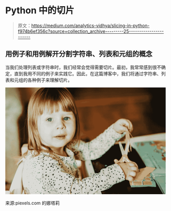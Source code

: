 # Python 中的切片

> 原文：<https://medium.com/analytics-vidhya/slicing-in-python-f974b6ef356c?source=collection_archive---------25----------------------->

## 用例子和用例解开分割字符串、列表和元组的概念

当我们处理列表或字符串时，我们经常会觉得需要切片。最初，我常常感到很不确定，直到我用不同的例子来实践它。因此，在这篇博客中，我们将通过字符串、列表和元组的各种例子来理解切片。

![](img/c45b99675d0fe3588f0f3156c7938705.png)

来源:piexels.com 的娜塔莉